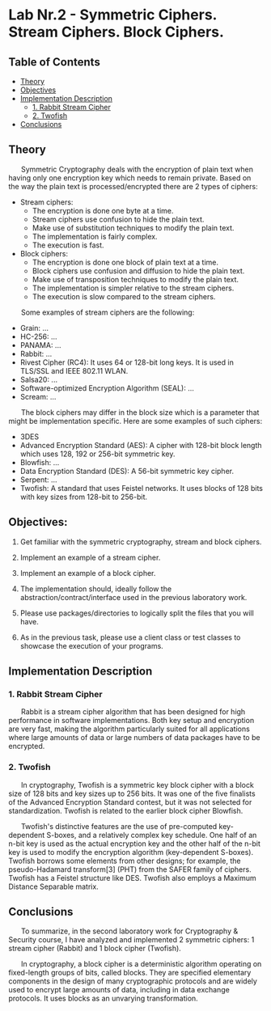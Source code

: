 # Lab Nr.2 - Symmetric Ciphers. Stream Ciphers. Block Ciphers.


## Table of Contents

* [Theory](#theory)
* [Objectives](#objectives)
* [Implementation Description](#implementation-description)
    * [1. Rabbit Stream Cipher](#1-rabbit-stream-cipher)
    * [2. Twofish](#2-twofish)
* [Conclusions](#conclusions)

## Theory

&ensp;&ensp;&ensp; Symmetric Cryptography deals with the encryption of plain text when having only one encryption key which needs to remain private. Based on the way the plain text is processed/encrypted there are 2 types of ciphers:
- Stream ciphers:
    - The encryption is done one byte at a time.
    - Stream ciphers use confusion to hide the plain text.
    - Make use of substitution techniques to modify the plain text.
    - The implementation is fairly complex.
    - The execution is fast.
- Block ciphers:
    - The encryption is done one block of plain text at a time.
    - Block ciphers use confusion and diffusion to hide the plain text.
    - Make use of transposition techniques to modify the plain text.
    - The implementation is simpler relative to the stream ciphers.
    - The execution is slow compared to the stream ciphers.

&ensp;&ensp;&ensp; Some examples of stream ciphers are the following:
- Grain: ...
- HC-256: ...
- PANAMA: ...
- Rabbit: ...
- Rivest Cipher (RC4): It uses 64 or 128-bit long keys. It is used in TLS/SSL and IEEE 802.11 WLAN.
- Salsa20: ...
- Software-optimized Encryption Algorithm (SEAL): ...
- Scream: ...

&ensp;&ensp;&ensp; The block ciphers may differ in the block size which is a parameter that might be implementation specific. Here are some examples of such ciphers:
- 3DES
- Advanced Encryption Standard (AES): A cipher with 128-bit block length which uses 128, 192 or 256-bit symmetric key.
- Blowfish: ...
- Data Encryption Standard (DES): A 56-bit symmetric key cipher.
- Serpent: ...
- Twofish: A standard that uses Feistel networks. It uses blocks of 128 bits with key sizes from 128-bit to 256-bit.


## Objectives:

1. Get familiar with the symmetric cryptography, stream and block ciphers.

2. Implement an example of a stream cipher.

3. Implement an example of a block cipher.

4. The implementation should, ideally follow the abstraction/contract/interface used in the previous laboratory work.

5. Please use packages/directories to logically split the files that you will have.

6. As in the previous task, please use a client class or test classes to showcase the execution of your programs.


## Implementation Description

### 1. Rabbit Stream Cipher
&ensp;&ensp;&ensp; Rabbit is a stream cipher algorithm that has been designed for high performance in software implementations. Both key setup and encryption are very fast, making the algorithm particularly suited for all applications where large amounts of data or large numbers of data packages have to be encrypted.



### 2. Twofish
&ensp;&ensp;&ensp; In cryptography, Twofish is a symmetric key block cipher with a block size of 128 bits and key sizes up to 256 bits. It was one of the five finalists of the Advanced Encryption Standard contest, but it was not selected for standardization. Twofish is related to the earlier block cipher Blowfish.

&ensp;&ensp;&ensp; Twofish's distinctive features are the use of pre-computed key-dependent S-boxes, and a relatively complex key schedule. One half of an n-bit key is used as the actual encryption key and the other half of the n-bit key is used to modify the encryption algorithm (key-dependent S-boxes). Twofish borrows some elements from other designs; for example, the pseudo-Hadamard transform[3] (PHT) from the SAFER family of ciphers. Twofish has a Feistel structure like DES. Twofish also employs a Maximum Distance Separable matrix.


## Conclusions
&ensp;&ensp;&ensp; To summarize, in the second laboratory work for Cryptography & Security course, I have analyzed and implemented 2 symmetric ciphers: 1 stream cipher (Rabbit) and 1 block cipher (Twofish).

&ensp;&ensp;&ensp; In cryptography, a block cipher is a deterministic algorithm operating on fixed-length groups of bits, called blocks. They are specified elementary components in the design of many cryptographic protocols and are widely used to encrypt large amounts of data, including in data exchange protocols. It uses blocks as an unvarying transformation.
